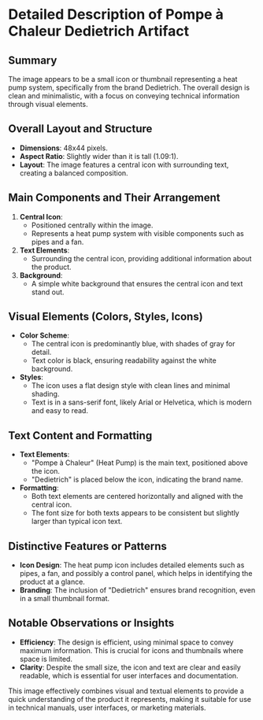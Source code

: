 # Detailed Description of Pompe à Chaleur Dedietrich Artifact

## Summary
The image appears to be a small icon or thumbnail representing a heat pump system, specifically from the brand Dedietrich. The overall design is clean and minimalistic, with a focus on conveying technical information through visual elements.

## Overall Layout and Structure
- **Dimensions**: 48x44 pixels.
- **Aspect Ratio**: Slightly wider than it is tall (1.09:1).
- **Layout**: The image features a central icon with surrounding text, creating a balanced composition.

## Main Components and Their Arrangement
1. **Central Icon**:
   - Positioned centrally within the image.
   - Represents a heat pump system with visible components such as pipes and a fan.
2. **Text Elements**:
   - Surrounding the central icon, providing additional information about the product.
3. **Background**:
   - A simple white background that ensures the central icon and text stand out.

## Visual Elements (Colors, Styles, Icons)
- **Color Scheme**:
  - The central icon is predominantly blue, with shades of gray for detail.
  - Text color is black, ensuring readability against the white background.
- **Styles**:
  - The icon uses a flat design style with clean lines and minimal shading.
  - Text is in a sans-serif font, likely Arial or Helvetica, which is modern and easy to read.

## Text Content and Formatting
- **Text Elements**:
  - "Pompe à Chaleur" (Heat Pump) is the main text, positioned above the icon.
  - "Dedietrich" is placed below the icon, indicating the brand name.
- **Formatting**:
  - Both text elements are centered horizontally and aligned with the central icon.
  - The font size for both texts appears to be consistent but slightly larger than typical icon text.

## Distinctive Features or Patterns
- **Icon Design**: The heat pump icon includes detailed elements such as pipes, a fan, and possibly a control panel, which helps in identifying the product at a glance.
- **Branding**: The inclusion of "Dedietrich" ensures brand recognition, even in a small thumbnail format.

## Notable Observations or Insights
- **Efficiency**: The design is efficient, using minimal space to convey maximum information. This is crucial for icons and thumbnails where space is limited.
- **Clarity**: Despite the small size, the icon and text are clear and easily readable, which is essential for user interfaces and documentation.

This image effectively combines visual and textual elements to provide a quick understanding of the product it represents, making it suitable for use in technical manuals, user interfaces, or marketing materials.